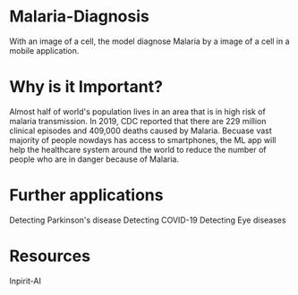 # Malaria-Diagnosis
With an image of a cell, the model diagnose Malaria by a image of a cell in a mobile application. 

# Why is it Important?
Almost half of world's population lives in an area that is in high risk of malaria transmission. In 2019, CDC reported that there are 229 million clinical episodes and 409,000 deaths caused by Malaria. Becuase vast majority of people nowdays has access to smartphones, the ML app will help the healthcare system around the world to reduce the number of people who are in danger because of Malaria.

# Further applications
Detecting Parkinson's disease
Detecting COVID-19
Detecting Eye diseases

# Resources
Inpirit-AI
